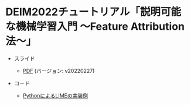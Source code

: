 # DEIM2022チュートリアル「説明可能な機械学習入門 ～Feature Attribution法～」

- スライド
    - [PDF](./DEIM2022_XAI_tutorial.pdf) (バージョン: v20220227)

- コード
    - [PythonによるLIMEの実装例](./lime_demo.ipynb)
